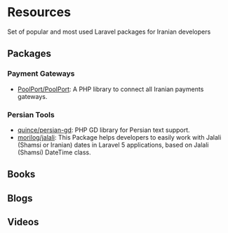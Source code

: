 # Resources
Set of popular and most used Laravel packages for Iranian developers


## Packages

### Payment Gateways

* [PoolPort/PoolPort](https://github.com/PoolPort/PoolPort): A PHP library to connect all Iranian payments gateways.

### Persian Tools

* [quince/persian-gd](https://github.com/QuincePHP/persian-gd): PHP GD library for Persian text support.
* [morilog/jalali](https://github.com/morilog/jalali): This Package helps developers to easily work with Jalali (Shamsi or Iranian) dates in Laravel 5 applications, based on Jalali (Shamsi) DateTime class.

## Books

## Blogs

## Videos
